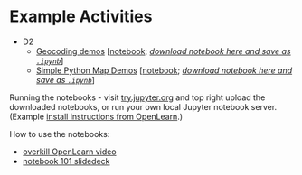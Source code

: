 # Example Activities

- D2
  - [Geocoding demos](https://psychemedia.github.io/OU-TM11N/geocodingDemos.html) [[notebook](https://github.com/psychemedia/OU-TM11N/blob/master/d2/geocodingDemos.ipynb); [*download notebook here and save as `.ipynb`*](https://raw.githubusercontent.com/psychemedia/OU-TM11N/master/d2/geocodingDemos.ipynb)]
  - [Simple Python Map Demos](https://psychemedia.github.io/OU-TM11N/simpleMapDemo.html) [[notebook](https://github.com/psychemedia/OU-TM11N/blob/master/d2/simpleMapDemo.ipynb); [*download notebook here and save as `.ipynb`*](https://raw.githubusercontent.com/psychemedia/OU-TM11N/master/d2/simpleMapDemo.ipynb)]

Running the notebooks - visit [try.jupyter.org](http://try.jupyter.org/) and top right upload the downloaded notebooks, or run your own local Jupyter notebook server. (Example [install instructions from OpenLearn](http://www.open.edu/openlearn/ocw/mod/oucontent/view.php?id=21349&section=1).)

How to use the notebooks:

- [overkill OpenLearn video](http://www.open.edu/openlearn/ocw/mod/oucontent/view.php?id=21349&section=1.4 )
- [notebook 101 slidedeck](https://reproducible-science-curriculum.github.io/introduction-RR-Jupyter/slides/Workshop%20slides%20-%20using%20the%20notebooks.slides.html#/)

